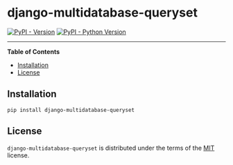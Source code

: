 # django-multidatabase-queryset

[![PyPI - Version](https://img.shields.io/pypi/v/django-multidatabase-queryset.svg)](https://pypi.org/project/django-multidatabase-queryset)
[![PyPI - Python Version](https://img.shields.io/pypi/pyversions/django-multidatabase-queryset.svg)](https://pypi.org/project/django-multidatabase-queryset)

-----

**Table of Contents**

- [Installation](#installation)
- [License](#license)

## Installation

```console
pip install django-multidatabase-queryset
```

## License

`django-multidatabase-queryset` is distributed under the terms of the [MIT](https://spdx.org/licenses/MIT.html) license.
